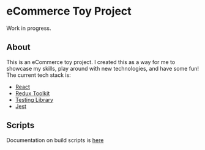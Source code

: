 # eCommerce Toy Project

Work in progress.

## About

This is an eCommerce toy project. I created this as a way for me to showcase my skills, play around with new technologies, and have some fun! The current tech stack is:

- [React](https://reactjs.org/)
- [Redux Toolkit](https://redux-toolkit.js.org/)
- [Testing Library](https://testing-library.com/)
- [Jest](https://jestjs.io/)

## Scripts

Documentation on build scripts is [here](docs/scripts.md)
